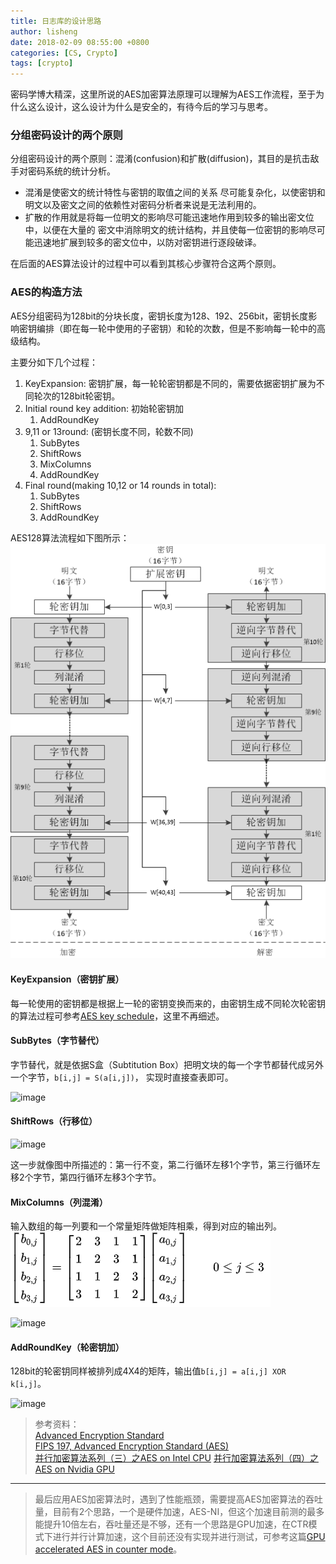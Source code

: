 ```yaml
---
title: 日志库的设计思路
author: lisheng
date: 2018-02-09 08:55:00 +0800
categories: [CS, Crypto]
tags: [crypto]
---
```



密码学博大精深，这里所说的AES加密算法原理可以理解为AES工作流程，至于为什么这么设计，这么设计为什么是安全的，有待今后的学习与思考。

### 分组密码设计的两个原则

分组密码设计的两个原则：混淆(confusion)和扩散(diffusion)，其目的是抗击敌手对密码系统的统计分析。

- 混淆是使密文的统计特性与密钥的取值之间的关系 尽可能复杂化，以使密钥和明文以及密文之间的依赖性对密码分析者来说是无法利用的。
- 扩散的作用就是将每一位明文的影响尽可能迅速地作用到较多的输出密文位中，以便在大量的 密文中消除明文的统计结构，并且使每一位密钥的影响尽可能迅速地扩展到较多的密文位中，以防对密钥进行逐段破译。

在后面的AES算法设计的过程中可以看到其核心步骤符合这两个原则。

### AES的构造方法
AES分组密码为128bit的分块长度，密钥长度为128、192、256bit，密钥长度影响密钥编排（即在每一轮中使用的子密钥）和轮的次数，但是不影响每一轮中的高级结构。

主要分如下几个过程：
1. KeyExpansion: 密钥扩展，每一轮轮密钥都是不同的，需要依据密钥扩展为不同轮次的128bit轮密钥。
2. Initial round key addition: 初始轮密钥加
    1. AddRoundKey
3. 9,11 or 13round: (密钥长度不同，轮数不同)
    1. SubBytes
    2. ShiftRows
    3. MixColumns
    4. AddRoundKey
4. Final round(making 10,12 or 14 rounds in total):
    1. SubBytes
    2. ShiftRows
    3. AddRoundKey

AES128算法流程如下图所示：      
![image](../images/aes.png)   

#### KeyExpansion（密钥扩展）
每一轮使用的密钥都是根据上一轮的密钥变换而来的，由密钥生成不同轮次轮密钥的算法过程可参考[AES key schedule](https://en.wikipedia.org/wiki/AES_key_schedule)，这里不再细述。

#### SubBytes（字节替代）
字节替代，就是依据S盒（Subtitution Box）把明文块的每一个字节都替代成另外一个字节，`b[i,j] = S(a[i,j])`， 实现时直接查表即可。

![image](https://upload.wikimedia.org/wikipedia/commons/thumb/a/a4/AES-SubBytes.svg/320px-AES-SubBytes.svg.png) 

#### ShiftRows（行移位）

![image](https://upload.wikimedia.org/wikipedia/commons/thumb/6/66/AES-ShiftRows.svg/320px-AES-ShiftRows.svg.png)      

这一步就像图中所描述的：第一行不变，第二行循环左移1个字节，第三行循环左移2个字节，第四行循环左移3个字节。

#### MixColumns（列混淆）
输入数组的每一列要和一个常量矩阵做矩阵相乘，得到对应的输出列。
![image](../images/MixColumn.png)

![image](https://upload.wikimedia.org/wikipedia/commons/thumb/7/76/AES-MixColumns.svg/320px-AES-MixColumns.svg.png)     

#### AddRoundKey（轮密钥加）
128bit的轮密钥同样被排列成4X4的矩阵，输出值`b[i,j] = a[i,j] XOR k[i,j]`。       

![image](https://upload.wikimedia.org/wikipedia/commons/thumb/a/ad/AES-AddRoundKey.svg/320px-AES-AddRoundKey.svg.png)           


>参考资料：     
[Advanced Encryption Standard](https://en.wikipedia.org/wiki/Advanced_Encryption_Standard)    
[FIPS 197, Advanced Encryption Standard (AES)](https://nvlpubs.nist.gov/nistpubs/FIPS/NIST.FIPS.197.pdf)          
[并行加密算法系列（三）之AES on Intel CPU](https://blog.csdn.net/Canhui_WANG/article/details/78785658)
[并行加密算法系列（四）之AES on Nvidia GPU](https://blog.csdn.net/Canhui_WANG/article/details/78785675)

---
>最后应用AES加密算法时，遇到了性能瓶颈，需要提高AES加密算法的吞吐量，目前有2个思路，一个是硬件加速，AES-NI，但这个加速目前测的最多能提升10倍左右，吞吐量还是不够，还有一个思路是GPU加速，在CTR模式下进行并行计算加速，这个目前还没有实现并进行测试，可参考这篇[GPU accelerated AES in counter mode](https://www.andrew.cmu.edu/user/aspratt/accelerated_aes/)。